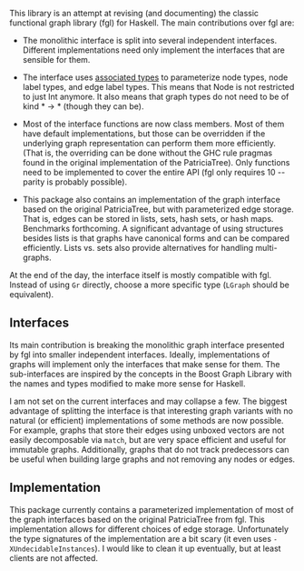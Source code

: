 This library is an attempt at revising (and documenting) the classic
functional graph library (fgl) for Haskell.  The main contributions
over fgl are:

 * The monolithic interface is split into several independent
   interfaces.  Different implementations need only implement the
   interfaces that are sensible for them.

 * The interface uses
   [associated types](http://www.haskell.org/haskellwiki/GHC/Type_families)
   to parameterize node types, node label types, and edge label types.
   This means that Node is not restricted to just Int anymore.  It
   also means that graph types do not need to be of kind * -> *
   (though they can be).

 * Most of the interface functions are now class members.  Most of
   them have default implementations, but those can be overridden if
   the underlying graph representation can perform them more
   efficiently. (That is, the overriding can be done without the GHC
   rule pragmas found in the original implementation of the
   PatriciaTree).  Only functions need to be implemented to cover the
   entire API (fgl only requires 10 -- parity is probably possible).

 * This package also contains an implementation of the graph interface
   based on the original PatriciaTree, but with parameterized edge
   storage.  That is, edges can be stored in lists, sets, hash sets,
   or hash maps.  Benchmarks forthcoming.  A significant advantage of
   using structures besides lists is that graphs have canonical forms
   and can be compared efficiently.  Lists vs. sets also provide
   alternatives for handling multi-graphs.

At the end of the day, the interface itself is mostly compatible with
fgl.  Instead of using `Gr` directly, choose a more specific type
(`LGraph` should be equivalent).

## Interfaces ##

Its main contribution is breaking the monolithic graph interface
presented by fgl into smaller independent interfaces.  Ideally,
implementations of graphs will implement only the interfaces that make
sense for them.  The sub-interfaces are inspired by the concepts in
the Boost Graph Library with the names and types modified to make more
sense for Haskell.

I am not set on the current interfaces and may collapse a few.  The
biggest advantage of splitting the interface is that interesting graph
variants with no natural (or efficient) implementations of some
methods are now possible.  For example, graphs that store their edges
using unboxed vectors are not easily decomposable via `match`, but are
very space efficient and useful for immutable graphs.  Additionally,
graphs that do not track predecessors can be useful when building
large graphs and not removing any nodes or edges.

## Implementation ##

This package currently contains a parameterized implementation of most
of the graph interfaces based on the original PatriciaTree from fgl.
This implementation allows for different choices of edge storage.
Unfortunately the type signatures of the implementation are a bit
scary (it even uses `-XUndecidableInstances`).  I would like to clean
it up eventually, but at least clients are not affected.
